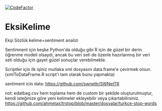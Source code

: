 [![CodeFactor](https://www.codefactor.io/repository/github/emportent/eksikelime/badge)](https://www.codefactor.io/repository/github/emportent/eksikelime)

# EksiKelime
Ekşi Sözlük kelime+sentiment analizi



Sentimnent için keşke Python'da olduğu gibi R için de güzel bir derin öğrenme modeli olsaydı, ancak bu veri seti de özenle hazırlanmış bir veri seti olduğu için gayet güzel sonuçlar verebilmekte. 

Scriptler için ilk işiniz mutlaka xml dosyasını data.frame'e çevirmek olsun. (xmlToDataFrame.R script'i tam olarak bunu yapmakta)


sentiment icin data: https://github.com/swnettr/SWNetTR



not: edatbag.csv hem toplama hem de custom bir şekilde oluşturulmuştur, kendi isteğinize göre yeni kelimeler ekleyebilir veya çıkartabilirsiniz. 
https://github.com/ahmetax/trstop/blob/master/dosyalar/turkce-stop-words
